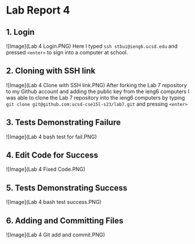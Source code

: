 # Lab Report 4
## 1. Login
   
   ![Image](Lab 4 Login.PNG)
   Here I typed `ssh stbui@ieng6.ucsd.edu` and pressed `<enter>` to sign into a computer at school.
## 2. Cloning with SSH link

   ![Image](Lab 4 Clone with SSH link.PNG)
   After forking the Lab 7 repository to my Github account and adding the public key from the ieng6 computers I was able to clone the Lab 7 repository into the ieng6 computers by typing `git clone git@github.com:ucsd-cse15l-s23/lab7.git` and pressing `<enter>`
## 3. Tests Demonstrating Failure

   ![Image](Lab 4 bash test for fail.PNG)
## 4. Edit Code for Success

   ![Image](Lab 4 Fixed Code.PNG)
## 5. Tests Demonstrating Success

   ![Image](Lab 4 bash test success.PNG)
## 6. Adding and Committing Files
    
   ![Image](Lab 4 Git add and commit.PNG)
